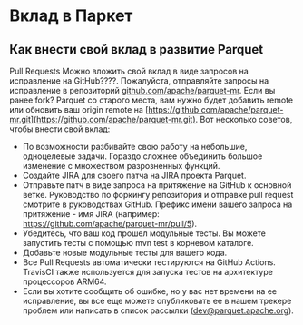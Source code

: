# Вклад в Паркет
## Как внести свой вклад в развитие Parquet

Pull Requests
Можно вложить свой вклад в виде запросов на исправление на GitHub????. Пожалуйста, отправляйте запросы на исправление в репозиторий [github.com/apache/parquet-mr](https://github.com/apache/parquet-mr). Если вы ранее fork? Parquet со старого места, вам нужно будет добавить remote или обновить ваш origin remote на [https://github.com/apache/parquet-mr.git](https://github.com/apache/parquet-mr.git). Вот несколько советов, чтобы внести свой вклад:

- По возможности разбивайте свою работу на небольшие, одноцелевые задачи. Гораздо сложнее объединить большое изменение с множеством разрозненных функций.
- Создайте JIRA для своего патча на JIRA проекта Parquet.
- Отправьте патч в виде запроса на притяжение на GitHub к основной ветке. Руководство по форкингу репозитория и отправке pull request смотрите в руководствах GitHub. Префикс имени вашего запроса на притяжение - имя JIRA (например: https://github.com/apache/parquet-mr/pull/5).
- Убедитесь, что ваш код прошел модульные тесты. Вы можете запустить тесты с помощью mvn test в корневом каталоге.
- Добавьте новые модульные тесты для вашего кода.
- Все Pull Requests автоматически тестируются на GitHub Actions. TravisCI также используется для запуска тестов на архитектуре процессоров ARM64.
- Если вы хотите сообщить об ошибке, но у вас нет времени на ее исправление, вы все еще можете опубликовать ее в нашем трекере проблем или написать в список рассылки (dev@parquet.apache.org).
